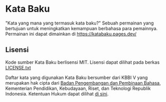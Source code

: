 Kata Baku
==========

"Kata yang mana yang termasuk kata baku?" Sebuah permainan yang bertujuan untuk meningkatkan kemampuan berbahasa para pemainnya. Permainan ini dapat dimainkan di https://katabaku.pages.dev/

Lisensi
--------
Kode sumber Kata Baku berlisensi MIT. Lisensi dapat dilihat pada berkas [LICENSE.txt](LICENSE.txt)

Daftar kata yang digunakan Kata Baku bersumber dari KBBI V yang merupakan hak cipta dari [Badan Pengembangan dan Pembinaan Bahasa](http://badanbahasa.kemdikbud.go.id/), Kementerian Pendidikan, Kebudayaan, Riset, dan Teknologi Republik Indonesia. Ketentuan Hukum dapat dilihat [di sini](https://kbbi.kemdikbud.go.id/Beranda/Hukum).
